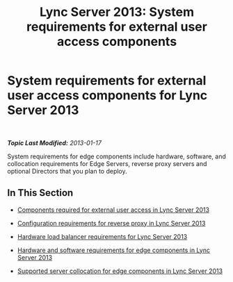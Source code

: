 ﻿---
title: 'Lync Server 2013: System requirements for external user access components'
TOCTitle: System requirements for external user access components
ms:assetid: 4139b9a5-5b98-42a8-bfcc-6b371f1980db
ms:mtpsurl: https://technet.microsoft.com/en-us/library/Gg425919(v=OCS.15)
ms:contentKeyID: 48183966
ms.date: 07/23/2014
mtps_version: v=OCS.15
---

<div data-xmlns="http://www.w3.org/1999/xhtml">

<div class="topic" data-xmlns="http://www.w3.org/1999/xhtml" data-msxsl="urn:schemas-microsoft-com:xslt" data-cs="http://msdn.microsoft.com/en-us/">

<div data-asp="http://msdn2.microsoft.com/asp">

# System requirements for external user access components for Lync Server 2013

</div>

<div id="mainSection">

<div id="mainBody">

<span> </span>

_**Topic Last Modified:** 2013-01-17_

System requirements for edge components include hardware, software, and collocation requirements for Edge Servers, reverse proxy servers and optional Directors that you plan to deploy.

<div>

## In This Section

  - [Components required for external user access in Lync Server 2013](lync-server-2013-components-required-for-external-user-access.md)

  - [Configuration requirements for reverse proxy in Lync Server 2013](lync-server-2013-configuration-requirements-for-reverse-proxy.md)

  - [Hardware load balancer requirements for Lync Server 2013](lync-server-2013-hardware-load-balancer-requirements.md)

  - [Hardware and software requirements for edge components in Lync Server 2013](lync-server-2013-hardware-and-software-requirements-for-edge-components.md)

  - [Supported server collocation for edge components in Lync Server 2013](lync-server-2013-supported-server-collocation-for-edge-components.md)

</div>

</div>

<span> </span>

</div>

</div>

</div>

